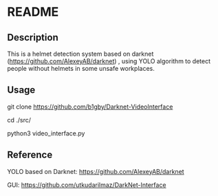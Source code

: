 # README

## Description

This is a helmet detection system based on darknet (https://github.com/AlexeyAB/darknet) , using YOLO algorithm to detect people without helmets in some unsafe workplaces. 



## Usage

git clone https://github.com/b1gby/Darknet-VideoInterface

cd ./src/

python3 video_interface.py




## Reference

YOLO based on Darknet: https://github.com/AlexeyAB/darknet

GUI: https://github.com/utkudarilmaz/DarkNet-Interface
